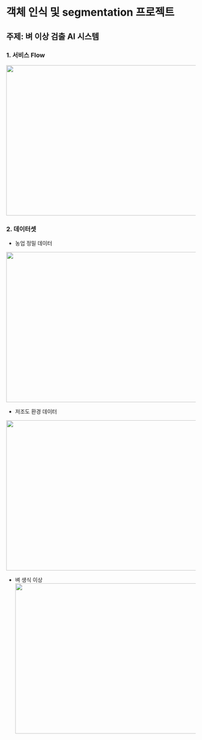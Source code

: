 
#  객체 인식 및 segmentation 프로젝트

## 주제: 벼 이상 검출 AI 시스템

### 1. 서비스 Flow
<img src="https://github.com/user-attachments/assets/612bd50b-5eeb-4d1f-9996-f91e32aebd8e" height  =400px width =1000 px>


### 2. 데이터셋
  * 농업 정밀 데이터


 
   <img src ="https://github.com/user-attachments/assets/e4049484-b818-4536-a818-df43fa681c27" height =400px width = 600 px>

  * 저조도 환경 데이터


 
  <img src="https://github.com/user-attachments/assets/79c6d26c-9421-498a-b512-a4ec71c34627" height =400px width=600 px>

  * 벼 생식 이상
    <img src="https://github.com/user-attachments/assets/698db541-3b83-4ce4-9ceb-dca1e9350158" height =400px width=600 px>


  
